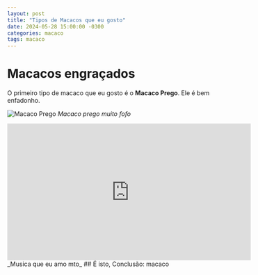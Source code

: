 ```yaml
---
layout: post
title: "Tipos de Macacos que eu gosto"
date: 2024-05-28 15:00:00 -0300
categories: macaco
tags: macaco
---
```



# Macacos engraçados

O primeiro tipo de macaco que eu gosto é o **Macaco Prego**. Ele é bem enfadonho.


![Macaco Prego](https://p2.trrsf.com/image/fget/cf/774/0/images.terra.com/2022/07/15/1022644453-1657836252493.jpg)
_Macaco prego muito fofo_

<iframe width="560" height="315" src="https://www.youtube.com/embed/8eJZQbT0fgc?si=dMvxWvYE2DORi6Ni" title="YouTube video player" frameborder="0" allow="accelerometer; autoplay; clipboard-write; encrypted-media; gyroscope; picture-in-picture; web-share" referrerpolicy="strict-origin-when-cross-origin" allowfullscreen></iframe>
_Musica que eu amo mto_
## É isto, Conclusão:
macaco